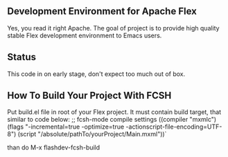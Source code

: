 ## Development Environment for Apache Flex ##

Yes, you read it right Apache. The goal of project is to provide
high quality stable Flex development environment to Emacs users.

## Status ##

This code in on early stage, don't expect too much out of box.

## How To Build Your Project With FCSH ##

Put build.el file in root of your Flex project. It must contain
build target, that similar to code below:
      ;; fcsh-mode compile settings
      ((compiler "mxmlc")
       (flags "-incremental=true -optimize=true -actionscript-file-encoding=UTF-8")
        (script "/absolute/pathTo/yourProject/Main.mxml"))`

than do M-x flashdev-fcsh-build
